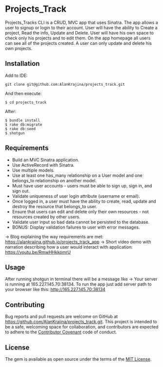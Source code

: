 # Projects_Track

Projects_Tracks CLI is a CRUD, MVC app that uses Sinatra. The app allows a user to signup or login to their account. User will have the ability to Create a project, Read the info, Update and Delete. User will have his own space to check only his projects and to edit them. On the app homepage all users can see all of the projects created. A user can only update and delete his own projects.

## Installation

Add to IDE:

```
git clone git@github.com:AlanKrajina/projects_track.git
```

And then execute:

    $ cd projects_track

After:

    $ bundle install
    $ rake db:migrate
    $ rake db:seed
    $ shotgun

## Requirements

- Build an MVC Sinatra application.
- Use ActiveRecord with Sinatra.
- Use multiple models.
- Use at least one has_many relationship on a User model and one belongs_to relationship on another model.
- Must have user accounts - users must be able to sign up, sign in, and sign out.
- Validate uniqueness of user login attribute (username or email).
- Once logged in, a user must have the ability to create, read, update and destroy the resource that belongs_to user.
- Ensure that users can edit and delete only their own resources - not resources created by other users.
- Validate user input so bad data cannot be persisted to the database.
- BONUS: Display validation failures to user with error messages.

-> Blog explaining the way requirements are met: https://alankrajina.github.io/projects_track_app
-> Short video demo with narration describing how a user would interact with application: https://youtu.be/RmwHHkkomrU

## Usage

After running shotgun in terminal there will be a message like -> Your server is running at 165.227.145.70:38134. 
To run the app just add server path to your browser like this: http://165.227.145.70:38134


## Contributing

Bug reports and pull requests are welcome on GitHub at https://github.com/AlanKrajina/projects_track.git. This project is intended to be a safe, welcoming space for collaboration, and contributors are expected to adhere to the [Contributor Covenant](http://contributor-covenant.org) code of conduct.

## License

The gem is available as open source under the terms of the [MIT License](https://opensource.org/licenses/MIT).

